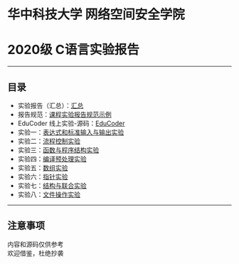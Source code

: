 # 华中科技大学 网络空间安全学院
# 2020级 C语言实验报告
***
## 目录
* 实验报告（汇总）：<a href='https://github.com/jingfelix/HUST-C-Programming-language/blob/main/%E6%B1%87%E6%80%BB.docx'>汇总</a>
* 报告规范：<a href='https://github.com/jingfelix/HUST-C-Programming-language/blob/main/%E3%80%8AC%E8%AF%AD%E8%A8%80%E7%A8%8B%E5%BA%8F%E8%AE%BE%E8%AE%A1%E3%80%8B%E8%AF%BE%E7%A8%8B%E5%AE%9E%E9%AA%8C%E6%8A%A5%E5%91%8A%E8%A7%84%E8%8C%83%E7%A4%BA%E4%BE%8B.docx'>课程实验报告规范示例</a>
* EduCoder 线上实验-源码：[EduCoder](https://github.com/jingfelix/HUST-C-Programming-language/blob/main/educoder.c)
* 实验一：<a href='https://github.com/jingfelix/HUST-C-Programming-language/blob/main/%E5%AE%9E%E9%AA%8C1.docx'>表达式和标准输入与输出实验</a>
* 实验二：<a href='https://github.com/jingfelix/HUST-C-Programming-language/blob/main/%E5%AE%9E%E9%AA%8C2.docx'>流程控制实验</a>
* 实验三：<a href='https://github.com/jingfelix/HUST-C-Programming-language/blob/main/%E5%AE%9E%E9%AA%8C3.docx'>函数与程序结构实验</a>
* 实验四：<a href='https://github.com/jingfelix/HUST-C-Programming-language/blob/main/%E5%AE%9E%E9%AA%8C4.docx'>编译预处理实验</a>
* 实验五：<a href='https://github.com/jingfelix/HUST-C-Programming-language/blob/main/%E5%AE%9E%E9%AA%8C5.docx'>数组实验</a>
* 实验六：<a href='https://github.com/jingfelix/HUST-C-Programming-language/blob/main/%E5%AE%9E%E9%AA%8C6.docx'>指针实验</a>
* 实验七：<a href='https://github.com/jingfelix/HUST-C-Programming-language/blob/main/%E5%AE%9E%E9%AA%8C7.docx'>结构与联合实验</a>
* 实验八：<a href='https://github.com/jingfelix/HUST-C-Programming-language/blob/main/%E5%AE%9E%E9%AA%8C8.docx'>文件操作实验</a>
***
## 注意事项
内容和源码仅供参考<br>
欢迎借鉴，杜绝抄袭
